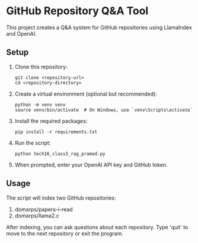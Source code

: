 # GitHub Repository Q&A Tool

This project creates a Q&A system for GitHub repositories using LlamaIndex and OpenAI.

## Setup

1. Clone this repository:
   ```
   git clone <repository-url>
   cd <repository-directory>
   ```

2. Create a virtual environment (optional but recommended):
   ```
   python -m venv venv
   source venv/bin/activate  # On Windows, use `venv\Scripts\activate`
   ```

3. Install the required packages:
   ```
   pip install -r requirements.txt
   ```

4. Run the script:
   ```
   python tech16_class3_rag_pramod.py
   ```

5. When prompted, enter your OpenAI API key and GitHub token.

## Usage

The script will index two GitHub repositories:
1. domarps/papers-i-read
2. domarps/llama2.c

After indexing, you can ask questions about each repository. Type 'quit' to move to the next repository or exit the program.